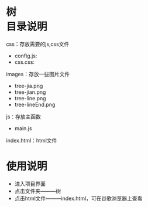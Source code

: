 树<br>
目录说明<br>
========
css：存放需要的js,css文件<br>
  * config.js:<br>
  * css.css:<br>
  
images：存放一些图片文件<br>
  * tree-jia.png<br>
  * tree-jian.png<br>
  * tree-line.png<br>
  * tree-lineEnd.png<br>
  
js：存放主函数<br>
  * main.js<br>
  
index.html：html文件<br>
  
使用说明
========
  * 进入项目界面
  * 点击文件夹———树
  * 点击html文件———index.html，可在谷歌浏览器上查看
